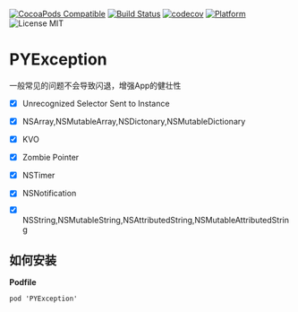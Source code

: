 [![CocoaPods Compatible](https://img.shields.io/cocoapods/v/PYException.svg)](https://img.shields.io/cocoapods/v/PYException.svg)
[![Build Status](https://travis-ci.org/jezzmemo/PYException.svg?branch=master)](https://travis-ci.org/jezzmemo/PYException.svg?branch=master)
[![codecov](https://codecov.io/gh/jezzmemo/PYException/branch/master/graph/badge.svg)](https://codecov.io/gh/jezzmemo/PYException)
[![Platform](https://img.shields.io/cocoapods/p/PYException.svg?style=flat)](http://cocoadocs.org/docsets/PYException)
![License MIT](https://img.shields.io/github/license/mashape/apistatus.svg?maxAge=2592000)

# PYException

一般常见的问题不会导致闪退，增强App的健壮性

- [x] Unrecognized Selector Sent to Instance

- [x] NSArray,NSMutableArray,NSDictonary,NSMutableDictionary

- [x] KVO

- [x] Zombie Pointer

- [x] NSTimer

- [x] NSNotification

- [x] NSString,NSMutableString,NSAttributedString,NSMutableAttributedString

## 如何安装

__Podfile__

```
pod 'PYException'
```

